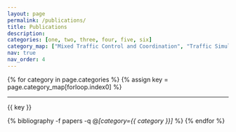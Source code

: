 ```yaml
---
layout: page
permalink: /publications/
title: Publications
description: 
categories: [one, two, three, four, five, six]
category_map: ["Mixed Traffic Control and Coordination", "Traffic Simulation and Reconstruction", "Traffic Prediction, Estimation, and Analysis", "Autonomous Driving, Planning, and Control", "Air Mobility", "Reinforcement Learning Applications"]
nav: true
nav_order: 4
---
```


<div class="publications">
{% for category in page.categories %}
  {% assign key = page.category_map[forloop.index0] %}
  <hr />
  <p class="category_name">{{ key }}</p>
  
  {% bibliography -f papers -q @*[category={{ category }}]* %}
{% endfor %}
</div>


